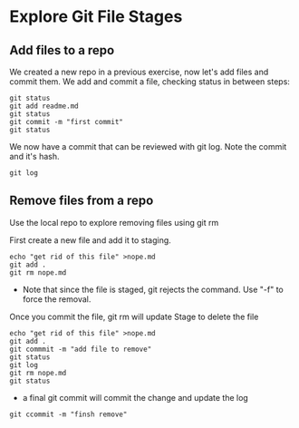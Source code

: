 # Explore Git File Stages

## Add files to a repo
We created a new repo in a previous exercise, now let's add files and commit them. We add and commit a file, checking status in between steps:

```
git status
git add readme.md
git status
git commit -m "first commit"
git status
```

We now have a commit that can be reviewed with git log. Note the commit and it's hash.
```
git log
```

## Remove files from a repo

Use the local repo to explore removing files using git rm

First create a new file and add it to staging. 

```
echo "get rid of this file" >nope.md
git add .
git rm nope.md

```
* Note that since the file is staged, git rejects the command. Use "-f" to force the removal. 

Once you commit the file, git rm will update Stage to delete the file

```
echo "get rid of this file" >nope.md
git add .
git commmit -m "add file to remove"
git status
git log
git rm nope.md
git status
```
* a final git commit will commit the change and update the log

```
git ccommit -m "finsh remove"
```






